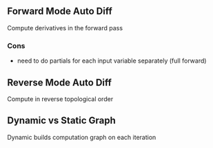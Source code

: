 

## Forward Mode Auto Diff

Compute derivatives in the forward pass

### Cons
- need to do partials for each input variable separately (full forward)



## Reverse Mode Auto Diff

Compute in reverse topological order





## Dynamic vs Static Graph

Dynamic builds computation graph on each iteration

